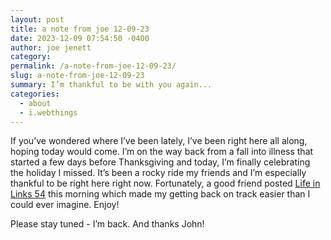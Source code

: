 ```yaml
---
layout: post
title: a note from joe 12-09-23
date: 2023-12-09 07:54:50 -0400
author: joe jenett
category:
permalink: /a-note-from-joe-12-09-23/
slug: a-note-from-joe-12-09-23
summary: I’m thankful to be with you again...
categories:
  - about
  - i.webthings
---
```

<p>
If you’ve wondered where I’ve been lately, I’ve been right here all along, hoping today would come. I’m on the way back from a fall into illness that started a few days before Thanksgiving and today, I’m finally celebrating the holiday I missed. It’s been a rocky ride my friends and I’m especially thankful to be right here right now. Fortunately, a good friend posted <a title="Life in Links 54 – John's World Wide Wall Display" href="https://johnjohnston.info/blog/life-in-links-54/">Life in Links 54</a> this morning which made my getting back on track easier than I could ever imagine. Enjoy!
</p>
<p>
 Please stay tuned - I’m back. And thanks John!
</p><a style="display:none;" href="https://brid.gy/publish/mastodon"><small>(cross-posted to mastodon)</small></a>